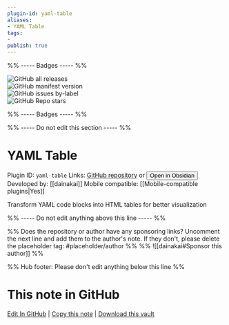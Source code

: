 ```yaml
---
plugin-id: yaml-table
aliases:
- YAML Table
tags: 
- 
publish: true
---
```


%% ----- Badges ----- %%

![GitHub all releases](https://img.shields.io/github/downloads/dainakai/obsidian-yaml-table/total?color=573E7A&logo=github&style=for-the-badge)   
![GitHub manifest version](https://img.shields.io/github/manifest-json/v/dainakai/obsidian-yaml-table?color=573E7A&logo=github&style=for-the-badge)   
![GitHub issues by-label](https://img.shields.io/github/issues/dainakai/obsidian-yaml-table/help%20wanted?color=573E7A&logo=github&style=for-the-badge)   
![GitHub Repo stars](https://img.shields.io/github/stars/dainakai/obsidian-yaml-table?color=573E7A&logo=github&style=for-the-badge)

%% ----- Badges ----- %%

%% ----- Do not edit this section ----- %%

# YAML Table

Plugin ID: `yaml-table`
Links: [GitHub repository](https://github.com/dainakai/obsidian-yaml-table) or [<button id=HH>Open in Obsidian</button>](obsidian://show-plugin?id=yaml-table)
Developed by: [[dainakai]]
Mobile compatible: [[Mobile-compatible plugins|Yes]]

Transform YAML code blocks into HTML tables for better visualization

%% ----- Do not edit anything above this line ----- %% 

%% Does the repository or author have any sponsoring links? Uncomment the next line and add them to the author's note. If they don't, please delete the placeholder tag: #placeholder/author %%
%% ![[dainakai#Sponsor this author]] %%

%% Hub footer: Please don't edit anything below this line %%

# This note in GitHub

<span class="git-footer">[Edit In GitHub](https://github.dev/obsidian-community/obsidian-hub/blob/main/02%20-%20Community%20Expansions/02.05%20All%20Community%20Expansions/Plugins/yaml-table.md "git-hub-edit-note") | [Copy this note](https://raw.githubusercontent.com/obsidian-community/obsidian-hub/main/02%20-%20Community%20Expansions/02.05%20All%20Community%20Expansions/Plugins/yaml-table.md "git-hub-copy-note") | [Download this vault](https://github.com/obsidian-community/obsidian-hub/archive/refs/heads/main.zip "git-hub-download-vault") </span>
